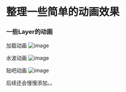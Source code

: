 # 整理一些简单的动画效果


### 一些Layer的动画

加载动画
![image](http://cdn.ysir.site/2018-12-06%2017.10.45.gif)

水波动画
![image](http://cdn.ysir.site/2018-12-06%2017.11.11.gif)

贴吧动画
![image](http://cdn.ysir.site/2018-12-06%2017.11.22.gif)


后续还会慢慢添加。。